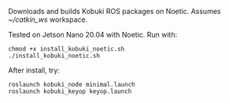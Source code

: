 Downloads and builds Kobuki ROS packages on Noetic.
Assumes *~/catkin_ws* workspace.

Tested on Jetson Nano 20.04 with Noetic.
Run with:

    chmod +x install_kobuki_noetic.sh
    ./install_kobuki_noetic.sh


After install, try:

    roslaunch kobuki_node minimal.launch
    roslaunch kobuki_keyop keyop.launch 
